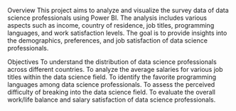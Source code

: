 Overview
This project aims to analyze and visualize the survey data of data science professionals using Power BI. The analysis includes various aspects such as income, country of residence, job titles, programming languages, and work satisfaction levels. The goal is to provide insights into the demographics, preferences, and job satisfaction of data science professionals.

Objectives
To understand the distribution of data science professionals across different countries.
To analyze the average salaries for various job titles within the data science field.
To identify the favorite programming languages among data science professionals.
To assess the perceived difficulty of breaking into the data science field.
To evaluate the overall work/life balance and salary satisfaction of data science professionals.
